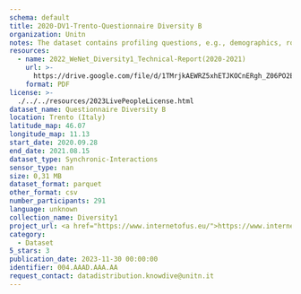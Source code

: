 ```yaml
---
schema: default
title: 2020-DV1-Trento-Questionnaire Diversity B
organization: Unitn
notes: The dataset contains profiling questions, e.g., demographics, routines, personality. It is part of Wenet Diversity 1 data collection, which contains data about the everyday life activities of students coming from 8 different universities located in China, Denmark, India, Italy, Mexico, Mongolia, Paraguay and UK. The data were collected via questionnaires, data coming from 27 smartphone sensors associated to thousand self-reported annotations over a period of 4 weeks.
resources:
  - name: 2022_WeNet_Diversity1_Technical-Report(2020-2021)
    url: >-
      https://drive.google.com/file/d/1TMrjkAEWRZ5xhETJKOCnERgh_Z06PO2E/view?usp=drive_link
    format: PDF
license: >-
  ./../../resources/2023LivePeopleLicense.html
dataset_name: Questionnaire Diversity B
location: Trento (Italy)
latitude_map: 46.07
longitude_map: 11.13
start_date: 2020.09.28
end_date: 2021.08.15
dataset_type: Synchronic-Interactions
sensor_type: nan
size: 0,31 MB
dataset_format: parquet
other_format: csv
number_participants: 291
language: unknown
collection_name: Diversity1
project_url: <a href="https://www.internetofus.eu/">https://www.internetofus.eu/</a>
category:
  - Dataset
5_stars: 3
publication_date: 2023-11-30 00:00:00
identifier: 004.AAAD.AAA.AA
request_contact: datadistribution.knowdive@unitn.it
---
```


